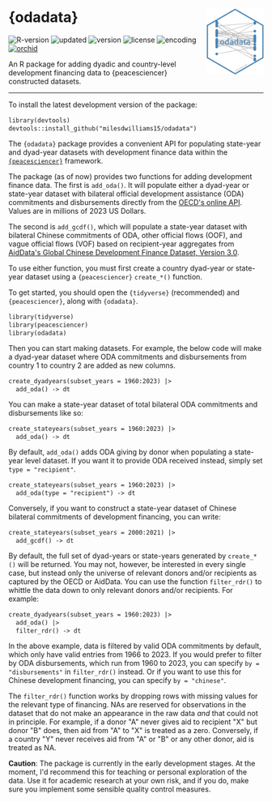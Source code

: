 # {odadata} <img src="inst/logo.png" align="right" height="130"/>

![R-version](https://img.shields.io/badge/R%20%3E%3D-4.2.1-brightgreen) ![updated](https://img.shields.io/badge/last%20update-09--24--2025-brightgreen) ![version](https://img.shields.io/badge/version-1.0.1-brightgreen) ![license](https://img.shields.io/badge/license-MIT-red) ![encoding](https://img.shields.io/badge/encoding-UTF--8-red) [![orchid](https://img.shields.io/badge/ORCID-0000--0003--0192--5542-brightgreen)](https://orcid.org/0000-0003-0192-5542)

An R package for adding dyadic and country-level development financing data to {peacesciencer} constructed datasets.

------------------------------------------------------------------------

To install the latest development version of the package:

```         
library(devtools)
devtools::install_github("milesdwilliams15/odadata")
```

The `{odadata}` package provides a convenient API for populating state-year and dyad-year datasets with development finance data within the [`{peacesciencer}`](https://github.com/svmiller/peacesciencer/tree/master) framework.

The package (as of now) provides two functions for adding development finance data. The first is `add_oda()`. It will populate either a dyad-year or state-year dataset with bilateral official development assistance (ODA) commitments and disbursements directly from the [OECD's online API](https://www.oecd.org/en/data/insights/data-explainers/2024/09/api.html). Values are in millions of 2023 US Dollars.

The second is `add_gcdf()`, which will populate a state-year dataset with bilateral Chinese commitments of ODA, other official flows (OOF), and vague official flows (VOF) based on recipient-year aggregates from [AidData's Global Chinese Development Finance Dataset, Version 3.0](https://www.aiddata.org/data/aiddatas-global-chinese-development-finance-dataset-version-3-0).

To use either function, you must first create a country dyad-year or state-year dataset using a `{peacesciencer}` `create_*()` function.

To get started, you should open the `{tidyverse}` (recommended) and `{peacesciencer}`, along with `{odadata}`.

```         
library(tidyverse)
library(peacesciencer)
library(odadata)
```

Then you can start making datasets. For example, the below code will make a dyad-year dataset where ODA commitments and disbursements from country 1 to country 2 are added as new columns.

```         
create_dyadyears(subset_years = 1960:2023) |>
  add_oda() -> dt
```

You can make a state-year dataset of total bilateral ODA commitments and disbursements like so:

```         
create_stateyears(subset_years = 1960:2023) |>
  add_oda() -> dt
```

By default, `add_oda()` adds ODA giving by donor when populating a state-year level dataset. If you want it to provide ODA received instead, simply set `type = "recipient"`.

```         
create_stateyears(subset_years = 1960:2023) |>
  add_oda(type = "recipient") -> dt
```

Conversely, if you want to construct a state-year dataset of Chinese bilateral commitments of development financing, you can write:

```         
create_stateyears(subset_years = 2000:2021) |>
  add_gcdf() -> dt
```

By default, the full set of dyad-years or state-years generated by `create_*()` will be returned. You may not, however, be interested in every single case, but instead only the universe of relevant donors and/or recipients as captured by the OECD or AidData. You can use the function `filter_rdr()` to whittle the data down to only relevant donors and/or recipients. For example:

```         
create_dyadyears(subset_years = 1960:2023) |>
  add_oda() |>
  filter_rdr() -> dt
```

In the above example, data is filtered by valid ODA commitments by default, which only have valid entries from 1966 to 2023. If you would prefer to filter by ODA disbursements, which run from 1960 to 2023, you can specify `by = "disbursements"` in `filter_rdr()` instead. Or if you want to use this for Chinese development financing, you can specify `by = "chinese"`.

The `filter_rdr()` function works by dropping rows with missing values for the relevant type of financing. NAs are reserved for observations in the dataset that do not make an appearance in the raw data *and* that could not in principle. For example, if a donor "A" never gives aid to recipient "X" but donor "B" does, then aid from "A" to "X" is treated as a zero. Conversely, if a country "Y" never receives aid from "A" or "B" or any other donor, aid is treated as NA.

**Caution**: The package is currently in the early development stages. At the moment, I'd recommend this for teaching or personal exploration of the data. Use it for academic research at your own risk, and if you do, make sure you implement some sensible quality control measures.
